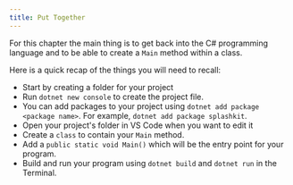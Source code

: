 ```yaml
---
title: Put Together
---
```


For this chapter the main thing is to get back into the C# programming language and to be able to create a `Main` method within a class.

Here is a quick recap of the things you will need to recall:

- Start by creating a folder for your project
- Run `dotnet new console` to create the project file.
- You can add packages to your project using `dotnet add package <package name>`. For example, `dotnet add package splashkit`.
- Open your project's folder in VS Code when you want to edit it
- Create a `class` to contain your `Main` method.
- Add a `public static void Main()` which will be the entry point for your program.
- Build and run your program using `dotnet build` and `dotnet run` in the Terminal.
